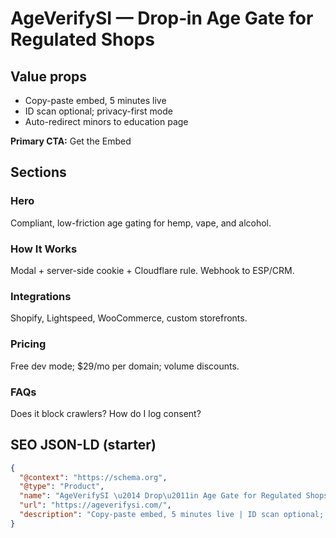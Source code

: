 # AgeVerifySI — Drop‑in Age Gate for Regulated Shops
## Value props
- Copy-paste embed, 5 minutes live
- ID scan optional; privacy-first mode
- Auto-redirect minors to education page

**Primary CTA:** Get the Embed

## Sections
### Hero
Compliant, low-friction age gating for hemp, vape, and alcohol.

### How It Works
Modal + server-side cookie + Cloudflare rule. Webhook to ESP/CRM.

### Integrations
Shopify, Lightspeed, WooCommerce, custom storefronts.

### Pricing
Free dev mode; $29/mo per domain; volume discounts.

### FAQs
Does it block crawlers? How do I log consent?

## SEO JSON-LD (starter)
```json
{
  "@context": "https://schema.org",
  "@type": "Product",
  "name": "AgeVerifySI \u2014 Drop\u2011in Age Gate for Regulated Shops",
  "url": "https://ageverifysi.com/",
  "description": "Copy-paste embed, 5 minutes live | ID scan optional; privacy-first mode | Auto-redirect minors to education page"
}
```
